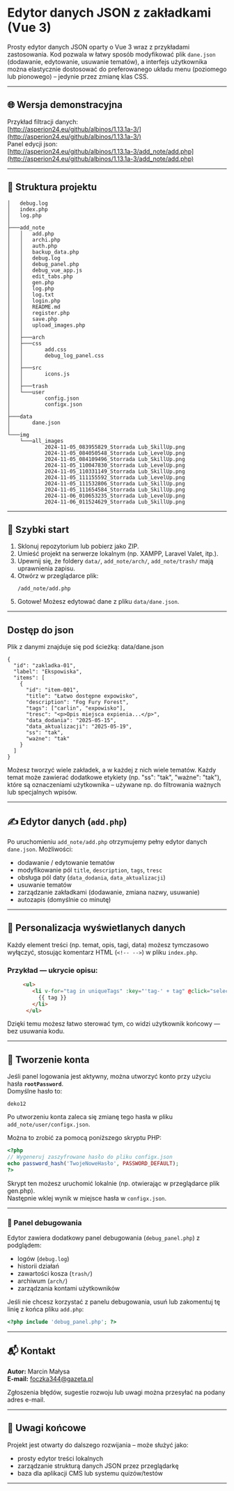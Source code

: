 # Edytor danych JSON z zakładkami (Vue 3)

Prosty edytor danych JSON oparty o Vue 3 wraz z przykładami zastosowania. Kod pozwala w łatwy sposób modyfikować plik `dane.json` (dodawanie, edytowanie, usuwanie tematów), a interfejs użytkownika można elastycznie dostosować do preferowanego układu menu (poziomego lub pionowego) – jedynie przez zmianę klas CSS.

---

## 🌐 Wersja demonstracyjna

Przykład filtracji danych:  
[http://asperion24.eu/github/albinos/1.13.1a-3/](http://asperion24.eu/github/albinos/1.13.1a-3/)  
Panel edycji json:  
[http://asperion24.eu/github/albinos/1.13.1a-3/add_note/add.php](http://asperion24.eu/github/albinos/1.13.1a-3/add_note/add.php)

---

## 📁 Struktura projektu

```
│   debug.log
│   index.php
│   log.php
│
├───add_note
│   │   add.php
│   │   archi.php
│   │   auth.php
│   │   backup_data.php
│   │   debug.log
│   │   debug_panel.php
│   │   debug_vue_app.js
│   │   edit_tabs.php
│   │   gen.php
│   │   log.php
│   │   log.txt
│   │   login.php
│   │   README.md
│   │   register.php
│   │   save.php
│   │   upload_images.php
│   │
│   ├───arch
│   ├───css
│   │       add.css
│   │       debug_log_panel.css
│   │
│   ├───src
│   │       icons.js
│   │
│   ├───trash
│   └───user
│           config.json
│           configx.json
│
├───data
│       dane.json
│
└───img
    └───all_images
            2024-11-05_083955829_Storrada Lub_SkillUp.png
            2024-11-05_084050548_Storrada Lub_LevelUp.png
            2024-11-05_084109496_Storrada Lub_SkillUp.png
            2024-11-05_110047830_Storrada Lub_LevelUp.png
            2024-11-05_110331149_Storrada Lub_SkillUp.png
            2024-11-05_111155592_Storrada Lub_LevelUp.png
            2024-11-05_111532806_Storrada Lub_SkillUp.png
            2024-11-05_111654584_Storrada Lub_SkillUp.png
            2024-11-06_010653235_Storrada Lub_LevelUp.png
            2024-11-06_011524629_Storrada Lub_SkillUp.png

```

---

## 🔧 Szybki start

1. Sklonuj repozytorium lub pobierz jako ZIP.
2. Umieść projekt na serwerze lokalnym (np. XAMPP, Laravel Valet, itp.).
3. Upewnij się, że foldery `data/`, `add_note/arch/`, `add_note/trash/` mają uprawnienia zapisu.
4. Otwórz w przeglądarce plik:
   ```
   /add_note/add.php
   ```
5. Gotowe! Możesz edytować dane z pliku `data/dane.json`.

---

## Dostęp do json
Plik z danymi znajduje się pod ścieżką: data/dane.json

```
{
  "id": "zakladka-01",
  "label": "Ekspowiska",
  "items": [
    {
      "id": "item-001",
      "title": "Łatwo dostępne expowisko",
      "description": "Fog Fury Forest",
      "tags": ["carlin", "expowisko"],
      "tresc": "<p>Opis miejsca expienia...</p>",
      "data_dodania": "2025-05-15",
      "data_aktualizacji": "2025-05-19",
      "ss": "tak",
      "ważne": "tak"
    }
  ]
}
```

Możesz tworzyć wiele zakładek, a w każdej z nich wiele tematów. Każdy temat może zawierać dodatkowe etykiety (np. "ss": "tak", "ważne": "tak"), które są oznaczeniami użytkownika – używane np. do filtrowania ważnych lub specjalnych wpisów.

---

## ✍️ Edytor danych (`add.php`)

Po uruchomieniu `add_note/add.php` otrzymujemy pełny edytor danych `dane.json`. Możliwości:

- dodawanie / edytowanie tematów
- modyfikowanie pól `title`, `description`, `tags`, `tresc`
- obsługa pól daty (`data_dodania`, `data_aktualizacji`)
- usuwanie tematów
- zarządzanie zakładkami (dodawanie, zmiana nazwy, usuwanie)
- autozapis (domyślnie co minutę)

---

## 🔧 Personalizacja wyświetlanych danych

Każdy element treści (np. temat, opis, tagi, data) możesz tymczasowo wyłączyć, stosując komentarz HTML (`<!-- -->`) w pliku `index.php`.

### Przykład — ukrycie opisu:

```html
     <ul>
        <li v-for="tag in uniqueTags" :key="'tag-' + tag" @click="selectTag(tag)">
          {{ tag }}
        </li>
      </ul>
```

Dzięki temu możesz łatwo sterować tym, co widzi użytkownik końcowy — bez usuwania kodu.

---

## 🔐 Tworzenie konta

Jeśli panel logowania jest aktywny, można utworzyć konto przy użyciu hasła **`rootPassword`**.  
Domyślne hasło to:

```
deko12
```

Po utworzeniu konta zaleca się zmianę tego hasła w pliku `add_note/user/configx.json`.

Można to zrobić za pomocą poniższego skryptu PHP:

```php
<?php
// Wygeneruj zaszyfrowane hasło do pliku configx.json
echo password_hash('TwojeNoweHasło', PASSWORD_DEFAULT);
?>
```

Skrypt ten możesz uruchomić lokalnie (np. otwierając w przeglądarce plik gen.php).  
Następnie wklej wynik w miejsce hasła w `configx.json`.

---

### 🧪 Panel debugowania

Edytor zawiera dodatkowy panel debugowania (`debug_panel.php`) z podglądem:

- logów (`debug.log`)
- historii działań
- zawartości kosza (`trash/`)
- archiwum (`arch/`)
- zarządzania kontami użytkowników

Jeśli nie chcesz korzystać z panelu debugowania, usuń lub zakomentuj tę linię z końca pliku `add.php`:

```php
<?php include 'debug_panel.php'; ?>
```

---

## 📬 Kontakt

**Autor:** Marcin Małysa  
**E-mail:** foczka344@gazeta.pl

Zgłoszenia błędów, sugestie rozwoju lub uwagi można przesyłać na podany adres e-mail.

---

## 📝 Uwagi końcowe

Projekt jest otwarty do dalszego rozwijania – może służyć jako:
- prosty edytor treści lokalnych
- zarządzanie strukturą danych JSON przez przeglądarkę
- baza dla aplikacji CMS lub systemu quizów/testów

---
